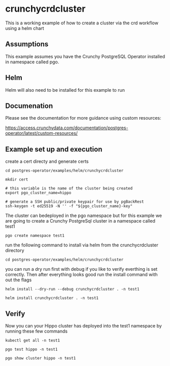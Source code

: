 # crunchycrdcluster

This is a working example of how to create a cluster via the crd workflow
using a helm chart

## Assumptions
This example assumes you have the Crunchy PostgreSQL Operator installed
in namespace called pgo.  

## Helm
Helm will also need to be installed for this example to run

## Documenation
Please see the documentation for more guidance using custom resources:

https://access.crunchydata.com/documentation/postgres-operator/latest/custom-resources/


## Example set up and execution
create a cert directy and generate certs
```
cd postgres-operator/examples/helm/crunchycrdcluster

mkdir cert

# this variable is the name of the cluster being created
export pgo_cluster_name=hippo

# generate a SSH public/private keypair for use by pgBackRest
ssh-keygen -t ed25519 -N '' -f "${pgo_cluster_name}-key"

```
The cluster can bedeployed in the pgo namespace but for this example
we are going to create a Crunchy PostgreSql cluster in a namespace 
called test1
```
pgo create namespace test1
```

run the following command to install via helm from the 
crunchycrdcluster directory
```
cd postgres-operator/examples/helm/crunchycrdcluster
```
you can run a dry run first with debug if you like to verify everthing
is set correctly. Then after everything looks good run the install command
with out the flags
```
helm install --dry-run --debug crunchycrdcluster . -n test1

helm install crunchycrdcluster . -n test1
```
## Verify
Now you can your Hippo cluster has deployed into the test1
namespace by running these few commands

```
kubectl get all -n test1

pgo test hippo -n test1

pgo show cluster hippo -n test1
```


